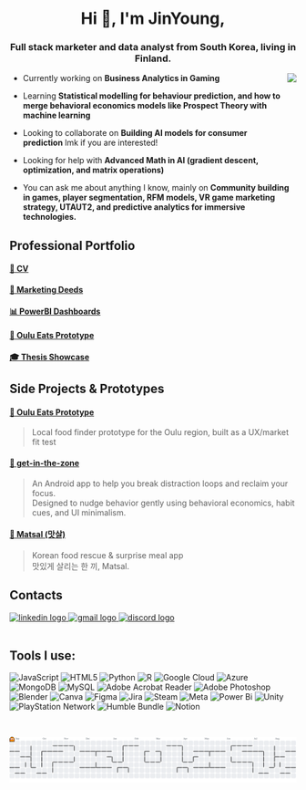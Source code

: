<h1 align="center">Hi 👋, I'm JinYoung, </h1>

<h3 align="center">Full stack marketer and data analyst from South Korea, living in Finland. </h3>


<img align="right" height="150" src="https://user-images.githubusercontent.com/74038190/235224431-e8c8c12e-6826-47f1-89fb-2ddad83b3abf.gif"  />

- Currently working on **Business Analytics in Gaming**

- Learning **Statistical modelling for behaviour prediction, and how to merge behavioral economics models like Prospect Theory with machine learning**

- Looking to collaborate on **Building AI models for consumer prediction** lmk if you are interested! 

- Looking for help with **Advanced Math in AI (gradient descent, optimization, and matrix operations)**

- You can ask me about anything I know, mainly on **Community building in games, player segmentation, RFM models, VR game marketing strategy, UTAUT2, and predictive analytics for immersive technologies.**

<p align="left">
</p>

## Professional Portfolio

#### [📄 CV](CV/JinYoung_Jeon_CV_2025.pdf)
#### [🚀 Marketing Deeds](Marketing-Overview/Overview.md)
#### [📊 PowerBI Dashboards](PowerBI-Dashboard-Portfolio/PowerBI-Dashboards.md)
#### [🍱 Oulu Eats Prototype](https://github.com/jinyoung1900/oulu-eats-project)
#### [🎓 Thesis Showcase](Graduation-Thesis-Showcase/Readme.md)

## Side Projects & Prototypes

#### [🍱 Oulu Eats Prototype](https://github.com/jinyoung1900/oulu-eats-project)
> Local food finder prototype for the Oulu region, built as a UX/market fit test

#### [🧠 get-in-the-zone](https://github.com/jinyoung1900/get-in-the-zone)  
> An Android app to help you break distraction loops and reclaim your focus.  
> Designed to nudge behavior gently using behavioral economics, habit cues, and UI minimalism.

#### [🥢 Matsal (맛살)](https://github.com/jinyoung1900/matsal)
> Korean food rescue & surprise meal app  
> 맛있게 살리는 한 끼, Matsal.


## Contacts
<div align="left">
  <a href="https://www.linkedin.com/feed/?nis=true" target="_blank">
    <img src="https://img.shields.io/static/v1?message=LinkedIn&logo=linkedin&label=&color=0077B5&logoColor=white&labelColor=&style=for-the-badge" height="35" alt="linkedin logo"  />
  </a>
  <a href="jinyoung1900@gmail.com" target="_blank">
    <img src="https://img.shields.io/static/v1?message=Gmail&logo=gmail&label=&color=D14836&logoColor=white&labelColor=&style=for-the-badge" height="35" alt="gmail logo"  />
  </a>
  <a href="@jacky7667" target="_blank">
    <img src="https://img.shields.io/static/v1?message=Discord&logo=discord&label=&color=7289DA&logoColor=white&labelColor=&style=for-the-badge" height="35" alt="discord logo"  />
  </a>
</div>


<br clear="both">

## Tools I use:
![JavaScript](https://img.shields.io/badge/javascript-%23323330.svg?style=for-the-badge&logo=javascript&logoColor=%23F7DF1E) ![HTML5](https://img.shields.io/badge/html5-%23E34F26.svg?style=for-the-badge&logo=html5&logoColor=white) ![Python](https://img.shields.io/badge/python-3670A0?style=for-the-badge&logo=python&logoColor=ffdd54) ![R](https://img.shields.io/badge/r-%23276DC3.svg?style=for-the-badge&logo=r&logoColor=white) ![Google Cloud](https://img.shields.io/badge/GoogleCloud-%234285F4.svg?style=for-the-badge&logo=google-cloud&logoColor=white) ![Azure](https://img.shields.io/badge/azure-%230072C6.svg?style=for-the-badge&logo=microsoftazure&logoColor=white) ![MongoDB](https://img.shields.io/badge/MongoDB-%234ea94b.svg?style=for-the-badge&logo=mongodb&logoColor=white) ![MySQL](https://img.shields.io/badge/mysql-4479A1.svg?style=for-the-badge&logo=mysql&logoColor=white) ![Adobe Acrobat Reader](https://img.shields.io/badge/Adobe%20Acrobat%20Reader-EC1C24.svg?style=for-the-badge&logo=Adobe%20Acrobat%20Reader&logoColor=white) ![Adobe Photoshop](https://img.shields.io/badge/adobe%20photoshop-%2331A8FF.svg?style=for-the-badge&logo=adobe%20photoshop&logoColor=white) ![Blender](https://img.shields.io/badge/blender-%23F5792A.svg?style=for-the-badge&logo=blender&logoColor=white) ![Canva](https://img.shields.io/badge/Canva-%2300C4CC.svg?style=for-the-badge&logo=Canva&logoColor=white) ![Figma](https://img.shields.io/badge/figma-%23F24E1E.svg?style=for-the-badge&logo=figma&logoColor=white) ![Jira](https://img.shields.io/badge/jira-%230A0FFF.svg?style=for-the-badge&logo=jira&logoColor=white) ![Steam](https://img.shields.io/badge/steam-%23000000.svg?style=for-the-badge&logo=steam&logoColor=white) ![Meta](https://img.shields.io/badge/Meta-%230467DF.svg?style=for-the-badge&logo=Meta&logoColor=white) ![Power Bi](https://img.shields.io/badge/power_bi-F2C811?style=for-the-badge&logo=powerbi&logoColor=black) ![Unity](https://img.shields.io/badge/unity-%23000000.svg?style=for-the-badge&logo=unity&logoColor=white) ![PlayStation Network](https://img.shields.io/badge/PSN-%230070D1.svg?style=for-the-badge&logo=Playstation&logoColor=white) ![Humble Bundle](https://img.shields.io/badge/HumbleBundle-%23494F5C.svg?style=for-the-badge&logo=HumbleBundle&logoColor=white) ![Notion](https://img.shields.io/badge/Notion-%23000000.svg?style=for-the-badge&logo=notion&logoColor=white)

<p><br></p>
<picture>
  <source media="(prefers-color-scheme: dark)" srcset="https://raw.githubusercontent.com/jinyoung1900/jinyoung1900/output/pacman-contribution-graph-dark.svg">
  <source media="(prefers-color-scheme: light)" srcset="https://raw.githubusercontent.com/jinyoung1900/jinyoung1900/output/pacman-contribution-graph.svg">
  <img alt="pacman contribution graph" src="https://raw.githubusercontent.com/jinyoung1900/jinyoung1900/output/pacman-contribution-graph.svg">
</picture>
